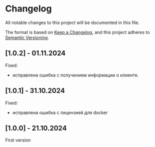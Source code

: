 # Changelog

All notable changes to this project will be documented in this file.

The format is based on [Keep a Changelog](https://keepachangelog.com/en/1.0.0/),
and this project adheres to [Semantic Versioning](https://semver.org/spec/v2.0.0.html).

## [1.0.2] - 01.11.2024

Fixed:

- исправлена ошибка с получением информации о клиенте.

## [1.0.1] - 31.10.2024

Fixed:

- исправлена ошибка с лицензией для docker

## [1.0.0] - 21.10.2024

First version